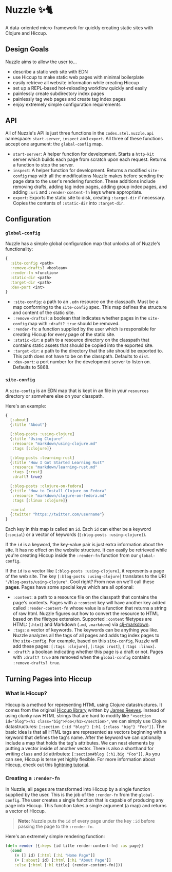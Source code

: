 # Nuzzle ✨🐈
A data-oriented micro-framework for quickly creating static sites with Clojure and Hiccup.

## Design Goals
Nuzzle aims to allow the user to...
- describe a static web site with EDN
- use Hiccup to make static web pages with minimal boilerplate
- easily retrieve all website information while creating Hiccup
- set up a REPL-based hot-reloading workflow quickly and easily
- painlessly create subdirectory index pages
- painlessly tag web pages and create tag index pages
- enjoy extremely simple configuration requirements

## API
All of Nuzzle's API is just three functions in the `codes.stel.nuzzle.api` namespace: `start-server`, `inspect` and `export`. All three of these functions accept one argument: the `global-config` map.
- `start-server`: A helper function for development. Starts a `http-kit` server which builds each page from scratch upon each request. Returns a function to stop the server.
- `inspect`: A helper function for development. Returns a modified `site-config` map with all the modifications Nuzzle makes before sending the page data to the user's rendering function. These additions include removing drafts, adding tag index pages, adding group index pages, and adding `:uri` and `:render-content-fn` keys where appropriate.
- `export`: Exports the static site to disk, creating `:target-dir` if necessary. Copies the contents of `:static-dir` into `:target-dir`.

## Configuration
### `global-config`
Nuzzle has a simple global configuration map that unlocks all of Nuzzle's functionality:
```clojure
{
  :site-config <path>
  :remove-drafts? <boolean>
  :render-fn <function>
  :static-dir <path>
  :target-dir <path>
  :dev-port <int>
}
```
- `:site-config`: a path to an `.edn` resource on the classpath. Must be a map conforming to the `site-config` spec. This map defines the structure and content of the static site.
- `:remove-drafts?`: a boolean that indicates whether pages in the `site-config` map with `:draft? true` should be removed.
- `:render-fn`: a function supplied by the user which is responsible for creating Hiccup for every page of the static site.
- `:static-dir`: a path to a resource directory on the classpath that contains static assets that should be copied into the exported site.
- `:target-dir`: a path to the directory that the site should be exported to. This path does not have to be on the classpath. Defaults to `dist`.
- `:dev-port`: a port number for the development server to listen on. Defaults to 5868.


### `site-config`
A `site-config` is an EDN map that is kept in an file in your `resources` directory or somwhere else on your classpath.

Here's an example:
```clojure
{
  [:about]
  {:title "About"}

  [:blog-posts :using-clojure]
  {:title "Using Clojure"
   :resource "markdown/using-clojure.md"
   :tags [:clojure]}

  [:blog-posts :learning-rust]
  {:title "How I Got Started Learning Rust"
   :resource "markdown/learning-rust.md"
   :tags [:rust]
   :draft? true}

  [:blog-posts :clojure-on-fedora]
  {:title "How to Install Clojure on Fedora"
   :resource "markdown/clojure-on-fedora.md"
   :tags [:linux :clojure]}

  :social
  {:twitter "https://twitter.com/username"}
}
```

Each key in this map is called an `id`. Each `id` can either be a keyword (`:social`) or a vector of keywords (`[:blog-posts :using-clojure]`).

If the `id` is a keyword, the key-value pair is just extra information about the site. It has no effect on the website structure. It can easily be retrieved while you're creating Hiccup inside the `:render-fn` function from our `global-config`.

If the `id` is a vector like `[:blog-posts :using-clojure]`, it represents a page of the web site. The key `[:blog-posts :using-clojure]` translates to the URI `"/blog-posts/using-clojure"`. Cool right? From now on we'll call these **pages**. Pages have some special keys which are all optional:

- `:content`: a path to a resource file on the classpath that contains the page's contents. Pages with a `:content` key will have another key added called `:render-content-fn` whose value is a function that returns a string of raw html. Nuzzle figures out how to convert the resource to HTML based on the filetype extension. Supported `:content` filetypes are HTML: (`.html`) and Markdown (`.md`, `.markdown`) via [clj-markdown](https://github.com/yogthos/markdown-clj).
- `:tags`: a vector of keywords. The keywords can be anything you like. Nuzzle analyzes all the tags of all pages and adds tag index pages to the `site-config`. For example, based on this `site-config`, Nuzzle will add these pages: `[:tags :clojure]`, `[:tags :rust]`, `[:tags :linux]`.
- `:draft?`: a boolean indicating whether this page is a draft or not. Pages with `:draft? true` are removed when the `global-config` contains `:remove-drafts? true`.

## Turning Pages into Hiccup
### What is Hiccup?
Hiccup is a method for representing HTML using Clojure datastructures. It comes from the original [Hiccup library](https://github.com/weavejester/hiccup) written by [James Reeves](https://github.com/weavejester). Instead of using clunky raw HTML strings that are hard to modify like `"<section id="blog"><h1 class="big">Foo</h1></section>"`, we can simply use Clojure datastructures: `[:section {:id "blog"} [:h1 {:class "big"} "Foo"]]`. The basic idea is that all HTML tags are represented as vectors beginning with a keyword that defines the tag's name. After the keyword we can optionally include a map that holds the tag's attributes. We can nest elements by putting a vector inside of another vector. There is also a shorthand for writing `class` and `id` attributes: `[:section#blog [:h1.big "Foo"]]`. As you can see, Hiccup is terse yet highly flexible. For more information about Hiccup, check out this [lightning tutorial](https://medium.com/makimo-tech-blog/hiccup-lightning-tutorial-6494e477f3a5).

### Creating a `:render-fn`
In Nuzzle, all pages are transformed into Hiccup by a single function supplied by the user. This is the job of the `:render-fn` from the `global-config`. The user creates a single function that is capable of producing any page into Hiccup. This function takes a single argument (a map) and returns a vector of Hiccup.

> **Note:** Nuzzle puts the `id` of every page under the key `:id` before passing the page to the `:render-fn`.

Here's an extremely simple rendering function:
```clojure
(defn render [{:keys [id title render-content-fn] :as page}]
  (cond
    (= [] id) [:html [:h1 "Home Page"]]
    (= [:about] id) [:html [:h1 "About Page"]]
    :else [:html [:h1 title] (render-content-fn)]))
```
